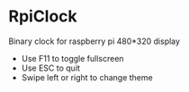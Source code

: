 # RpiClock

Binary clock for raspberry pi 480*320 display

* Use F11 to toggle fullscreen
* Use ESC to quit
* Swipe left or right to change theme